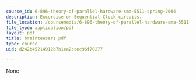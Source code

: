 ```yaml
---
course_id: 6-896-theory-of-parallel-hardware-sma-5511-spring-2004
description: Excercise on Sequential Clock circuits.
file_location: /coursemedia/6-896-theory-of-parallel-hardware-sma-5511-spring-2004/d242b45214912b7b1ea2ccec96f70277_brainteaser1.pdf
file_type: application/pdf
layout: pdf
title: brainteaser1.pdf
type: course
uid: d242b45214912b7b1ea2ccec96f70277

---
```

None